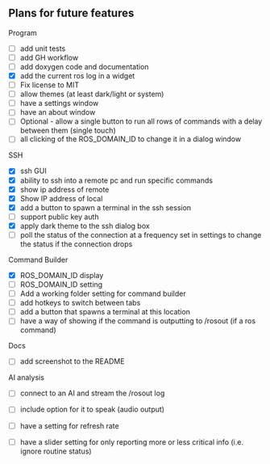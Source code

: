 ## Plans for future features

Program
- [ ] add unit tests
- [ ] add GH workflow
- [ ] add doxygen code and documentation
- [X] add the current ros log in a widget
- [ ] Fix license to MIT
- [ ] allow themes (at least dark/light or system)
- [ ] have a settings window
- [ ] have an about window
- [ ] Optional - allow a single button to run all rows of commands with a delay between them (single touch)
- [ ] all clicking of the ROS_DOMAIN_ID to change it in a dialog window

SSH
- [X] ssh GUI
- [X] ability to ssh into a remote pc and run specific commands
- [X] show ip address of remote
- [X] Show IP address of local 
- [X] add a button to spawn a terminal in the ssh session
- [ ] support public key auth
- [X] apply dark theme to the ssh dialog box
- [ ] poll the status of the connection at a frequency set in settings to change the status if the connection drops

Command Builder
- [X] ROS_DOMAIN_ID display 
- [ ] ROS_DOMAIN_ID setting
- [ ] Add a working folder setting for command builder
- [ ] add hotkeys to switch between tabs
- [ ] add a button that spawns a terminal at this location
- [ ] have a way of showing if the command is outputting to /rosout (if a ros command)

Docs
- [ ] add screenshot to the README

AI analysis
- [ ] connect to an AI and stream the /rosout log
- [ ] include option for it to speak (audio output)
- [ ] have a setting for refresh rate
- [ ] have a slider setting for only reporting more or less critical info (i.e. ignore routine status)
 
